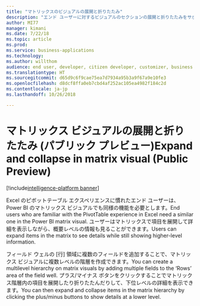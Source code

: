 ```yaml
---
title: "マトリックスのビジュアルの展開と折りたたみ"
description: "エンド ユーザーに対するビジュアルのセクションの展開と折りたたみをサポートするピボット テーブルに似たエクスペリエンス。"
author: MI77
manager: kimani
ms.date: 7/22/18
ms.topic: article
ms.prod: 
ms.service: business-applications
ms.technology: 
ms.author: willthom
audience: end user, developer, citizen developer, customizer, business analyst, IT pro
ms.translationtype: HT
ms.sourcegitcommit: d65d9c6f9cae75ea7d7934a95b3a9f67a9e10fe3
ms.openlocfilehash: d8dcf8ffa0eb7cbd4af252ac105ea4982f184c2d
ms.contentlocale: ja-jp
ms.lasthandoff: 10/26/2018

---
```


# <a name="expand-and-collapse-in-matrix-visual-public-preview"></a><span data-ttu-id="195a1-103">マトリックス ビジュアルの展開と折りたたみ (パブリック プレビュー)</span><span class="sxs-lookup"><span data-stu-id="195a1-103">Expand and collapse in matrix visual (Public Preview)</span></span>

[!include[intelligence-platform banner](../../includes/intelligence-platform.md)]

<span data-ttu-id="195a1-104">Excel のピボットテーブル エクスペリエンスに慣れたエンド ユーザーは、Power BI のマトリックス ビジュアルでも同様の機能を必要とします。</span><span class="sxs-lookup"><span data-stu-id="195a1-104">End users who are familiar with the PivotTable experience in Excel need a similar one in the Power BI matrix visual.</span></span> <span data-ttu-id="195a1-105">ユーザーはマトリックスで項目を展開して詳細を表示しながら、概要レベルの情報も見ることができます。</span><span class="sxs-lookup"><span data-stu-id="195a1-105">Users can expand items in the matrix to see details while still showing higher-level information.</span></span>

<span data-ttu-id="195a1-106">フィールド ウェルの [行] 領域に複数のフィールドを追加することで、マトリックス ビジュアルに複数レベルの階層を作成できます。</span><span class="sxs-lookup"><span data-stu-id="195a1-106">You can create a multilevel hierarchy on matrix visuals by adding multiple fields to the ‘Rows’ area of the field well.</span></span> <span data-ttu-id="195a1-107">プラス/マイナス ボタンをクリックすることでマトリックス階層内の項目を展開したり折りたたんだりして、下位レベルの詳細を表示できます。</span><span class="sxs-lookup"><span data-stu-id="195a1-107">You can then expand and collapse items in the matrix hierarchy by clicking the plus/minus buttons to show details at a lower level.</span></span>

<!--
### Who uses this feature
This feature is intended for end user, developer, citizen developer, customizer, business analyst, IT pro. No additional setup is required.
## Status
### Development status
In development
#### Target timeframe
November ‘18
-->

